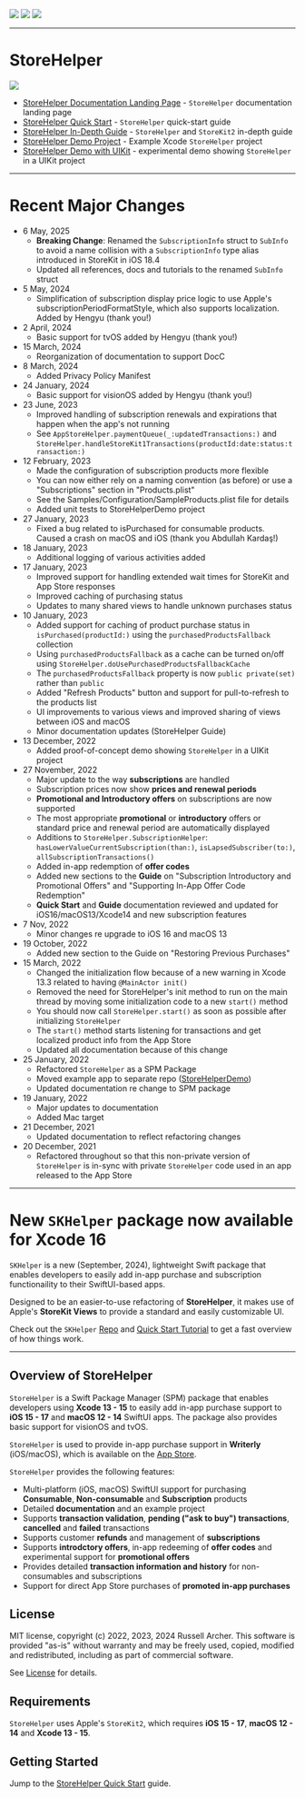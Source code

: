 [![](https://img.shields.io/endpoint?url=https%3A%2F%2Fswiftpackageindex.com%2Fapi%2Fpackages%2Frussell-archer%2FStoreHelper%2Fbadge%3Ftype%3Dswift-versions)](https://swiftpackageindex.com/russell-archer/StoreHelper)
[![](https://img.shields.io/endpoint?url=https%3A%2F%2Fswiftpackageindex.com%2Fapi%2Fpackages%2Frussell-archer%2FStoreHelper%2Fbadge%3Ftype%3Dplatforms)](https://swiftpackageindex.com/russell-archer/StoreHelper)
[![](https://img.shields.io/github/license/russell-archer/StoreHelper)](https://img.shields.io/github/license/russell-archer/StoreHelper)

---

# StoreHelper

![](./Sources/StoreHelper/Documentation.docc/Resources/images/StoreHelperDemo0.png)

- [StoreHelper Documentation Landing Page](https://russell-archer.github.io/StoreHelper/documentation/storehelper/) - `StoreHelper` documentation landing page
- [StoreHelper Quick Start](https://russell-archer.github.io/StoreHelper/documentation/storehelper/quickstart) - `StoreHelper` quick-start guide 
- [StoreHelper In-Depth Guide](https://russell-archer.github.io/StoreHelper/documentation/storehelper/guide) - `StoreHelper` and `StoreKit2` in-depth guide
- [StoreHelper Demo Project](https://github.com/russell-archer/StoreHelperDemo) - Example Xcode `StoreHelper` project
- [StoreHelper Demo with UIKit](https://github.com/russell-archer/StoreHelperDemoUIKit) - experimental demo showing `StoreHelper` in a UIKit project

---

# Recent Major Changes
- 6 May, 2025
    - **Breaking Change**: Renamed the `SubscriptionInfo` struct to `SubInfo` to avoid a name collision with a `SubscriptionInfo` type alias introduced in StoreKit in iOS 18.4
    - Updated all references, docs and tutorials to the renamed `SubInfo` struct
- 5 May, 2024
    - Simplification of subscription display price logic to use Apple's subscriptionPeriodFormatStyle, which also supports localization. Added by Hengyu (thank you!)
- 2 April, 2024
    - Basic support for tvOS added by Hengyu (thank you!)
- 15 March, 2024
    - Reorganization of documentation to support DocC
- 8 March, 2024
    - Added Privacy Policy Manifest
- 24 January, 2024
    - Basic support for visionOS added by Hengyu (thank you!)
- 23 June, 2023
    - Improved handling of subscription renewals and expirations that happen when the app's not running
    - See `AppStoreHelper.paymentQueue(_:updatedTransactions:)` and `StoreHelper.handleStoreKit1Transactions(productId:date:status:transaction:)`
- 12 February, 2023
    - Made the configuration of subscription products more flexible
    - You can now either rely on a naming convention (as before) or use a "Subscriptions" section in "Products.plist"
    - See the Samples/Configuration/SampleProducts.plist file for details
    - Added unit tests to StoreHelperDemo project
- 27 January, 2023
    - Fixed a bug related to isPurchased for consumable products. Caused a crash on macOS and iOS (thank you Abdullah Kardaş!)    
- 18 January, 2023
    - Additional logging of various activities added
- 17 January, 2023
    - Improved support for handling extended wait times for StoreKit and App Store responses
    - Improved caching of purchasing status
    - Updates to many shared views to handle unknown purchases status
- 10 January, 2023
    - Added support for caching of product purchase status in `isPurchased(productId:)` using the `purchasedProductsFallback` collection
    - Using `purchasedProductsFallback` as a cache can be turned on/off using `StoreHelper.doUsePurchasedProductsFallbackCache`
    - The `purchasedProductsFallback` property is now `public private(set)` rather than `public`
    - Added "Refresh Products" button and support for pull-to-refresh to the products list
    - UI improvements to various views and improved sharing of views between iOS and macOS 
    - Minor documentation updates (StoreHelper Guide)
- 13 December, 2022
    - Added proof-of-concept demo showing `StoreHelper` in a UIKit project
- 27 November, 2022
	- Major update to the way **subscriptions** are handled
	- Subscription prices now show **prices and renewal periods**
	- **Promotional and Introductory offers** on subscriptions are now supported
	- The most appropriate **promotional** or **introductory** offers or standard price and renewal period are automatically displayed
	- Additions to `StoreHelper.SubscriptionHelper`: `hasLowerValueCurrentSubscription(than:)`, `isLapsedSubscriber(to:)`, `allSubscriptionTransactions()`
	- Added in-app redemption of **offer codes**
	- Added new sections to the **Guide** on "Subscription Introductory and Promotional Offers" and "Supporting In-App Offer Code Redemption"
	- **Quick Start** and **Guide** documentation reviewed and updated for iOS16/macOS13/Xcode14 and new subscription features
- 7 Nov, 2022
    - Minor changes re upgrade to iOS 16 and macOS 13
- 19 October, 2022
	- Added new section to the Guide on "Restoring Previous Purchases"
- 15 March, 2022
	- Changed the initialization flow because of a new warning in Xcode 13.3 related to having `@MainActor init()`
	- Removed the need for StoreHelper's init method to run on the main thread by moving some initialization code to a new `start()` method
	- You should now call `StoreHelper.start()` as soon as possible after initializing `StoreHelper`
	- The `start()` method starts listening for transactions and get localized product info from the App Store
	- Updated all documentation because of this change
- 25 January, 2022
	- Refactored `StoreHelper` as a SPM Package
	- Moved example app to separate repo ([StoreHelperDemo](https://github.com/russell-archer/StoreHelperDemo))
	- Updated documentation re change to SPM package
- 19 January, 2022
	- Major updates to documentation
	- Added Mac target
- 21 December, 2021
	- Updated documentation to reflect refactoring changes
- 20 December, 2021
	- Refactored throughout so that this non-private version of `StoreHelper` is in-sync with private `StoreHelper` code used in an app released to the App Store
    
---

# New `SKHelper` package now available for Xcode 16

`SKHelper` is a new (September, 2024), lightweight Swift package that enables developers to easily add in-app purchase and subscription functionaility to their SwiftUI-based apps. 

Designed to be an easier-to-use refactoring of **StoreHelper**, it makes use of Apple's **StoreKit Views** to provide a standard and easily customizable UI.

Check out the `SKHelper` [Repo](https://github.com/russell-archer/SKHelper/) and [Quick Start Tutorial](https://russell-archer.github.io/SKHelper/tutorials/quickstart) to get a fast overview of how things work.

---

## Overview of StoreHelper

`StoreHelper` is a Swift Package Manager (SPM) package that enables developers using **Xcode 13 - 15** to easily add in-app purchase 
support to **iOS 15 - 17** and **macOS 12 - 14** SwiftUI apps. The package also provides basic support for visionOS and tvOS.

`StoreHelper` is used to provide in-app purchase support in **Writerly** (iOS/macOS), which is available on the [App Store](https://apps.apple.com/app/writerly/id1143101981?ls=1).

`StoreHelper` provides the following features:

- Multi-platform (iOS, macOS) SwiftUI support for purchasing **Consumable**, **Non-consumable** and **Subscription** products
- Detailed **documentation** and an example project
- Supports **transaction validation**, **pending ("ask to buy") transactions**, **cancelled** and **failed** transactions
- Supports customer **refunds** and management of **subscriptions**
- Supports **introdctory offers**, in-app redeeming of **offer codes** and experimental support for **promotional offers**
- Provides detailed **transaction information and history** for non-consumables and subscriptions
- Support for direct App Store purchases of **promoted in-app purchases**

## License

MIT license, copyright (c) 2022, 2023, 2024 Russell Archer. This software is provided "as-is" 
without warranty and may be freely used, copied, modified and redistributed, including 
as part of commercial software. 

See [License](https://russell-archer.github.io/StoreHelper/documentation/storehelper/license) for details.

## Requirements

`StoreHelper` uses Apple's `StoreKit2`, which requires **iOS 15 - 17**, **macOS 12 - 14** and **Xcode 13 - 15**.

## Getting Started

Jump to the [StoreHelper Quick Start](https://russell-archer.github.io/StoreHelper/documentation/storehelper/quickstart) guide.
